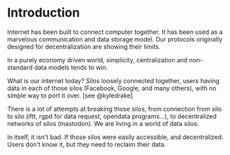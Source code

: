 # Introduction

Internet has been built to connect computer together. It has been used as a marvelous communication and data storage model. Our protocols originally designed for decentralization are showing their limits.

In a purely economy driven world, simplicity, centralization and non-standard data models tends to win.

What is our internet today? Silos loosely connected together, users having data in each of those silos (Facebook, Google, and many others), with no simple way to port it over. [see @kyledrake]

There is a lot of attempts at breaking those silos, from connection from silo to silo (iftt, rgpd for data request, opendata programs...), to decentralized networks of silos (mastodon). We are living in a world of data silos.

In itself, it isn't bad. If those silos were easily accessible, and decentralized. Users don't know it, but they need to reclaim their data.

